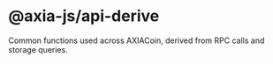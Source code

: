 # @axia-js/api-derive

Common functions used across AXIACoin, derived from RPC calls and storage queries.
